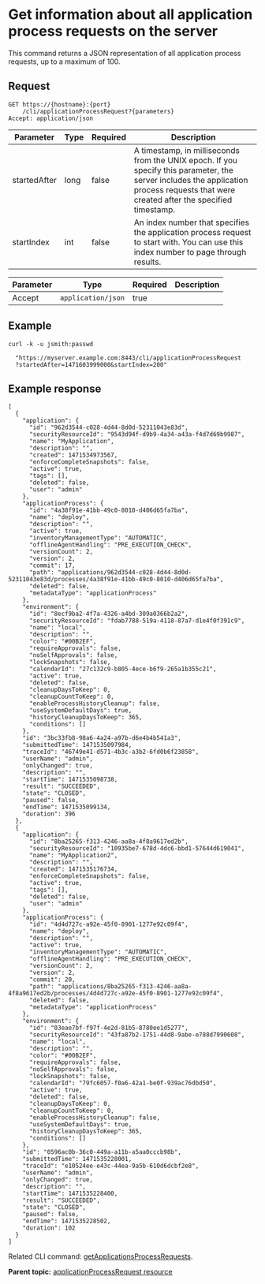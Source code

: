 # Get information about all application process requests on the server

This command returns a JSON representation of all application process requests, up to a maximum of 100.

## Request

```
GET https://{hostname}:{port}
    /cli/applicationProcessRequest?{parameters}
Accept: application/json

```

|Parameter|Type|Required|Description|
|---------|----|--------|-----------|
|startedAfter|long|false|A timestamp, in milliseconds from the UNIX epoch. If you specify this parameter, the server includes the application process requests that were created after the specified timestamp.|
|startIndex|int|false|An index number that specifies the application process request to start with. You can use this index number to page through results.|

|Parameter|Type|Required|Description|
|---------|----|--------|-----------|
|Accept|`application/json`|true| |

## Example

```
curl -k -u jsmith:passwd 
   
  "https://myserver.example.com:8443/cli/applicationProcessRequest
  ?startedAfter=1471603999000&startIndex=200" 

```

## Example response

```
[
  {
    "application": {
      "id": "962d3544-c028-4d44-8d0d-52311043e83d",
      "securityResourceId": "9543d94f-d9b9-4a34-a43a-f4d7d69b9987",
      "name": "MyApplication",
      "description": "",
      "created": 1471534973567,
      "enforceCompleteSnapshots": false,
      "active": true,
      "tags": [],
      "deleted": false,
      "user": "admin"
    },
    "applicationProcess": {
      "id": "4a38f91e-41bb-49c0-8010-d406d65fa7ba",
      "name": "deploy",
      "description": "",
      "active": true,
      "inventoryManagementType": "AUTOMATIC",
      "offlineAgentHandling": "PRE_EXECUTION_CHECK",
      "versionCount": 2,
      "version": 2,
      "commit": 17,
      "path": "applications/962d3544-c028-4d44-8d0d-52311043e83d/processes/4a38f91e-41bb-49c0-8010-d406d65fa7ba",
      "deleted": false,
      "metadataType": "applicationProcess"
    },
    "environment": {
      "id": "8ecf9ba2-4f7a-4326-a4bd-309a0366b2a2",
      "securityResourceId": "fdab7788-519a-4118-87a7-d1e4f0f391c9",
      "name": "local",
      "description": "",
      "color": "#00B2EF",
      "requireApprovals": false,
      "noSelfApprovals": false,
      "lockSnapshots": false,
      "calendarId": "27c132c9-b805-4ece-b6f9-265a1b355c21",
      "active": true,
      "deleted": false,
      "cleanupDaysToKeep": 0,
      "cleanupCountToKeep": 0,
      "enableProcessHistoryCleanup": false,
      "useSystemDefaultDays": true,
      "historyCleanupDaysToKeep": 365,
      "conditions": []
    },
    "id": "3bc33fb8-98a6-4a24-a97b-d6e4b4b541a3",
    "submittedTime": 1471535097984,
    "traceId": "46749e41-d571-4b3c-a3b2-6fd0b6f23858",
    "userName": "admin",
    "onlyChanged": true,
    "description": "",
    "startTime": 1471535098738,
    "result": "SUCCEEDED",
    "state": "CLOSED",
    "paused": false,
    "endTime": 1471535099134,
    "duration": 396
  },
  {
    "application": {
      "id": "8ba25265-f313-4246-aa8a-4f8a9617ed2b",
      "securityResourceId": "10935be7-678d-4dc6-bbd1-57644d619041",
      "name": "MyApplication2",
      "description": "",
      "created": 1471535176734,
      "enforceCompleteSnapshots": false,
      "active": true,
      "tags": [],
      "deleted": false,
      "user": "admin"
    },
    "applicationProcess": {
      "id": "4d4d727c-a92e-45f0-8901-1277e92c09f4",
      "name": "deploy",
      "description": "",
      "active": true,
      "inventoryManagementType": "AUTOMATIC",
      "offlineAgentHandling": "PRE_EXECUTION_CHECK",
      "versionCount": 2,
      "version": 2,
      "commit": 20,
      "path": "applications/8ba25265-f313-4246-aa8a-4f8a9617ed2b/processes/4d4d727c-a92e-45f0-8901-1277e92c09f4",
      "deleted": false,
      "metadataType": "applicationProcess"
    },
    "environment": {
      "id": "03eae7bf-f97f-4e2d-81b5-8780ee1d5277",
      "securityResourceId": "43fa87b2-1751-44d8-9abe-e788d7990608",
      "name": "local",
      "description": "",
      "color": "#00B2EF",
      "requireApprovals": false,
      "noSelfApprovals": false,
      "lockSnapshots": false,
      "calendarId": "79fc6057-f0a6-42a1-be0f-939ac76dbd50",
      "active": true,
      "deleted": false,
      "cleanupDaysToKeep": 0,
      "cleanupCountToKeep": 0,
      "enableProcessHistoryCleanup": false,
      "useSystemDefaultDays": true,
      "historyCleanupDaysToKeep": 365,
      "conditions": []
    },
    "id": "0596ac0b-36c0-449a-a11b-a5aa0cccb98b",
    "submittedTime": 1471535228001,
    "traceId": "e10524ee-e43c-44ea-9a5b-610d6dcbf2e8",
    "userName": "admin",
    "onlyChanged": true,
    "description": "",
    "startTime": 1471535228400,
    "result": "SUCCEEDED",
    "state": "CLOSED",
    "paused": false,
    "endTime": 1471535228502,
    "duration": 102
  }
]
```

Related CLI command: [getApplicationsProcessRequests](udclient_getapplicationsprocessrequests.md).

**Parent topic:** [applicationProcessRequest resource](../../com.ibm.udeploy.api.doc/topics/rest_cli_applicationprocessrequest.md)

